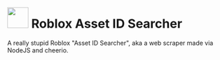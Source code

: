 # <img src="https://github.com/michealguy/roblox-assetsearcher/raw/main/images/icon.png" width="48"/> Roblox Asset ID Searcher
A really stupid Roblox "Asset ID Searcher", aka a web scraper made via NodeJS and cheerio.
